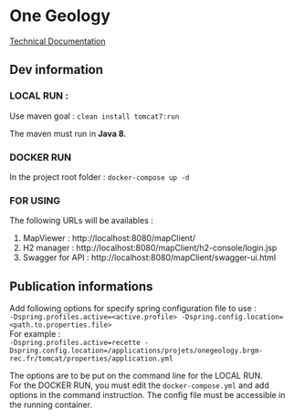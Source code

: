 # One Geology

[Technical Documentation](./documentation/technical/README.md)

## Dev information

### LOCAL RUN :
Use maven goal : `clean install tomcat7:run`

The maven must run in **Java 8**.

### DOCKER RUN
In the project root folder : `docker-compose up -d`
### FOR USING
The following URLs will be availables :
1. MapViewer : http://localhost:8080/mapClient/
2. H2 manager : http://localhost:8080/mapClient/h2-console/login.jsp
3. Swagger for API : http://localhost:8080/mapClient/swagger-ui.html

## Publication informations
Add following options for specify spring configuration file to use :  
`-Dspring.profiles.active=<active.profile> -Dspring.config.location=<path.to.properties.file>`  
For example :  
`-Dspring.profiles.active=recette -Dspring.config.location=/applications/projets/onegeology.brgm-rec.fr/tomcat/properties/application.yml`

The options are to be put on the command line for the LOCAL RUN.  
For the DOCKER RUN, you must edit the `docker-compose.yml` and add options in the command instruction. The config file must be accessible in the running container.
